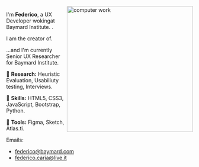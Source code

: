 <img src="https://media.istockphoto.com/vectors/working-at-home-vector-flat-style-illustration-online-career-space-vector-id1241710727?b=1&k=20&m=1241710727&s=170667a&w=0&h=TH-n9JrD1BFzemwari9VgBtx6dVmNnm3KrYhLEtx0B4=" min-width="340px" max-width="400px" width="340px" align="right" alt="computer work">

<p align="left"> 
I'm <strong>Federico</strong>, a UX Developer wokingat Baymard Institute. .
 
I am the creator of.

...and I'm currently Senior UX Researcher for Baymard Institute.
</p>

<div>
 
</div>

<p align="left">
  🦄 <strong>Research:</strong> Heuristic Evaluation, Usabiliuty testing, Interviews.
</p>

<p align="left">
  🦄 <strong>Skills:</strong> HTML5, CSS3, JavaScript, Bootstrap, Python.
</p>

<p align="left">
  💼 <strong>Tools:</strong> Figma, Sketch, Atlas.ti.
</p>

Emails:
- federico@baymard.com
- federico.caria@live.it

